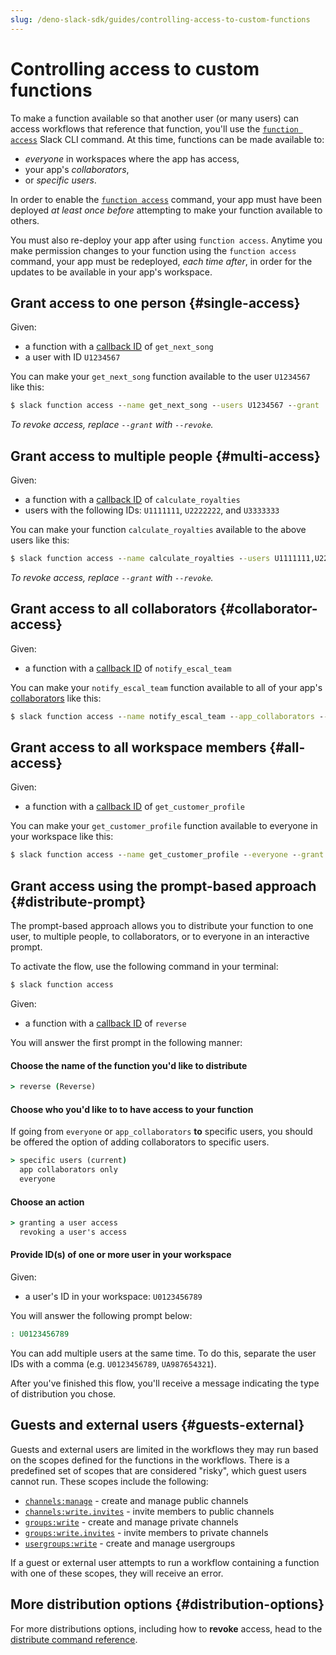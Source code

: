 ```yaml
---
slug: /deno-slack-sdk/guides/controlling-access-to-custom-functions
---
```


# Controlling access to custom functions

<PaidPlanBanner />

To make a function available so that another user (or many users) can access workflows that reference that function, you'll use the [`function access`](/slack-cli/reference/commands/slack_function) Slack CLI command. At this time, functions can be made available to:

* _everyone_ in workspaces where the app has access,
* your app's _collaborators_,
* or _specific users_.

In order to enable the [`function access`](/slack-cli/reference/commands/slack_function) command, your app must have been deployed _at least once before_ attempting to make your function available to others.

You must also re-deploy your app after using `function access`. Anytime you make permission changes to your function using the `function access` command, your app must be redeployed, _each time after_, in order for the updates to be available in your app's workspace.

## Grant access to one person {#single-access}

Given:
- a function with a [callback ID](/deno-slack-sdk/guides/creating-custom-functions#fields) of `get_next_song`
- a user with ID `U1234567`

You can make your `get_next_song` function available to the user `U1234567` like this:

```cmd
$ slack function access --name get_next_song --users U1234567 --grant
```

_To revoke access, replace `--grant` with `--revoke`._

## Grant access to multiple people {#multi-access}

Given:
- a function with a [callback ID](/deno-slack-sdk/guides/creating-custom-functions#fields) of `calculate_royalties`
- users with the following IDs: `U1111111`, `U2222222`, and `U3333333`

You can make your function `calculate_royalties` available to the above users like this:

```cmd
$ slack function access --name calculate_royalties --users U1111111,U2222222,U3333333 --grant
```

_To revoke access, replace `--grant` with `--revoke`._

## Grant access to all collaborators {#collaborator-access}

Given:
- a function with a [callback ID](/deno-slack-sdk/guides/creating-custom-functions#fields) of `notify_escal_team`

You can make your `notify_escal_team` function available to all of your app's [collaborators](/slack-cli/reference/commands/slack_collaborator) like this:

```cmd
$ slack function access --name notify_escal_team --app_collaborators --grant
```

## Grant access to all workspace members {#all-access}

Given:
- a function with a [callback ID](/deno-slack-sdk/guides/creating-custom-functions#fields) of `get_customer_profile`

You can make your `get_customer_profile` function available to everyone in your workspace like this:

```cmd
$ slack function access --name get_customer_profile --everyone --grant
```

## Grant access using the prompt-based approach {#distribute-prompt}

The prompt-based approach allows you to distribute your function to one user, to multiple people, to collaborators, or to everyone in an interactive prompt.

To activate the flow, use the following command in your terminal:

```cmd
$ slack function access
```

Given:
- a function with a [callback ID](/deno-slack-sdk/guides/creating-custom-functions#fields) of `reverse`

You will answer the first prompt in the following manner:

#### Choose the name of the function you'd like to distribute

```cmd
> reverse (Reverse)
```
#### Choose who you'd like to to have access to your function

If going from `everyone` or `app_collaborators` **to** specific users, you should be offered the option of adding collaborators to specific users.

```cmd
> specific users (current)
  app collaborators only
  everyone
```
#### Choose an action

```cmd
> granting a user access
  revoking a user's access
```
#### Provide ID(s) of one or more user in your workspace

Given:
- a user's ID in your workspace: `U0123456789`

You will answer the following prompt below:

```cmd
: U0123456789
```
You can add multiple users at the same time. To do this, separate the user IDs with a comma (e.g. `U0123456789`, `UA987654321`).

After you've finished this flow, you'll receive a message indicating the type of distribution you chose.

## Guests and external users {#guests-external}

Guests and external users are limited in the workflows they may run based on the scopes defined for the functions in the workflows. There is a predefined set of scopes that are considered "risky", which guest users cannot run. These scopes include the following:

* [`channels:manage`](https://api.slack.com/scopes/channels:manage) - create and manage public channels
* [`channels:write.invites`](https://api.slack.com/scopes/channels:write.invites) - invite members to public channels
* [`groups:write`](https://api.slack.com/scopes/groups:write) - create and manage private channels
* [`groups:write.invites`](https://api.slack.com/scopes/groups:write.invites) - invite members to private channels
* [`usergroups:write`](https://api.slack.com/scopes/usergroups:write)  - create and manage usergroups

If a guest or external user attempts to run a workflow containing a function with one of these scopes, they will receive an error.

## More distribution options {#distribution-options}

For more distributions options, including how to **revoke** access, head to the [distribute command reference](/slack-cli/reference/commands/slack_function).